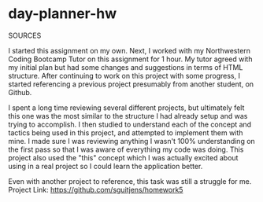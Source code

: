 # day-planner-hw



SOURCES

I started this assignment on my own. Next, I worked with my Northwestern Coding Bootcamp Tutor on this assignment for 1 hour. My tutor agreed with my initial plan but had some changes and suggestions in terms of HTML structure. After continuing to work on this project with some progress, I started referencing a previous project presumably from another student, on Github.

I spent a long time reviewing several different projects, but ultimately felt this one was the most similar to the structure I had already setup and was trying to accomplish. I then studied to understand each of the concept and tactics being used in this project, and attempted to implement them with mine. I made sure I was reviewing anything I wasn't 100% understanding on the first pass so that I was aware of everything my code was doing. This project also used the "this" concept which I was actually excited about using in a real project so I could learn the application better.

Even with another project to reference, this task was still a struggle for me. Project Link: https://github.com/sguitjens/homework5